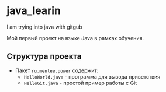 # java_learin
I am trying into java with gitgub

Мой первый проект на языке Java в рамках обучения.

## Структура проекта

- Пакет `ru.mentee.power` содержит:
  - `HelloWorld.java` - программа для вывода приветствия
  - `HelloGit.java` - простой пример работы с Git
